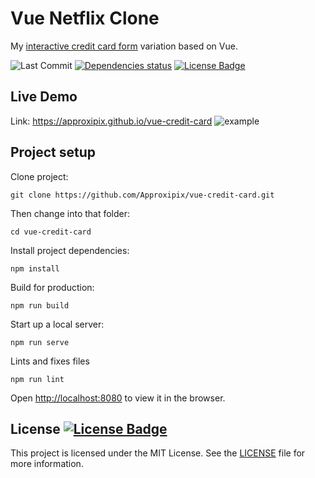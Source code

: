 # Vue Netflix Clone
My [interactive credit card form](https://github.com/muhammed/vue-interactive-paycard) variation based on Vue.

<div>
  <img alt="Last Commit" src="https://img.shields.io/github/last-commit/approxipix/vue-credit-card?color=2b9348">
  <a href="https://david-dm.org/approxipix/vue-netflix-clone"><img src="https://david-dm.org/approxipix/vue-credit-card/status.svg" alt="Dependencies status" /></a>
  <a href="https://github.com/approxipix/vue-credit-card/blob/master/LICENSE.md"><img src="https://img.shields.io/github/license/elangosundar/awesome-README-templates?color=2b9348" alt="License Badge"/></a>
</div>

## Live Demo
Link: https://approxipix.github.io/vue-credit-card
![example](https://github.com/Approxipix/vue-credit-card/blob/master/example.gif?raw=true)

## Project setup
Clone project:
```shell
git clone https://github.com/Approxipix/vue-credit-card.git
```

Then change into that folder:
```shell
cd vue-credit-card
```

Install project dependencies:
```shell
npm install
```

Build for production:
```shell
npm run build
```

Start up a local server:
```shell
npm run serve
```

Lints and fixes files
```
npm run lint
```

Open [http://localhost:8080](http://localhost:8080) to view it in the browser.

## License  <a href="https://github.com/approxipix/vue-credit-card/blob/master/LICENSE"><img src="https://img.shields.io/github/license/elangosundar/awesome-README-templates?color=2b9348" alt="License Badge"/></a>
This project is licensed under the MIT License. See the [LICENSE](https://github.com/approxipix/vue-credit-card/blob/master/LICENSE.md) file for more information.
